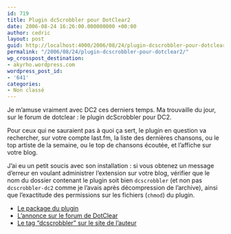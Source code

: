 ```yaml
---
id: 719
title: Plugin dcScrobbler pour DotClear2
date: 2006-08-24 16:26:00.000000000 +00:00
author: cedric
layout: post
guid: http://localhost:4000/2006/08/24/plugin-dcscrobbler-pour-dotclear2.html
permalink: "/2006/08/24/plugin-dcscrobbler-pour-dotclear2/"
wp_crosspost_destination:
- akyrho.wordpress.com
wordpress_post_id:
- '641'
categories:
- Non classé
---
```

Je m’amuse vraiment avec DC2 ces derniers temps. Ma trouvaille du jour, sur le forum de dotclear : le plugin dcScrobbler pour DC2.

Pour ceux qui ne sauraient pas à quoi ça sert, le plugin en question va rechercher, sur votre compte last.fm, la liste des dernières chansons, ou le top artiste de la semaine, ou le top de chansons écoutée, et l’affiche sur votre blog.

J’ai eu un petit soucis avec son installation : si vous obtenez un message d’erreur en voulant administrer l’extension sur votre blog, vérifier que le nom du dossier contenant le plugin soit bien <code class="highlighter-rouge">dcscrobbler</code> (et non pas <code class="highlighter-rouge">dcscrobbler-dc2</code> comme je l’avais après décompression de l’archive), ainsi que l’exactitude des permissions sur les fichiers (<code class="highlighter-rouge">chmod</code>) du plugin.

  * [Le package du plugin](http://bdelaage.free.fr/share/dcscrobbler-dc2.zip)
  * [L’annonce sur le forum de DotClear](http://www.dotclear.net/forum/viewtopic.php?id=20711)
  * [Le tag “dcscrobbler” sur le site de l’auteur](http://bdelaage.free.fr/?tag/dcscrobbler)